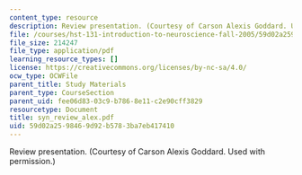 ```yaml
---
content_type: resource
description: Review presentation. (Courtesy of Carson Alexis Goddard. Used with permission.)
file: /courses/hst-131-introduction-to-neuroscience-fall-2005/59d02a2598469d92b5783ba7eb417410_syn_review_alex.pdf
file_size: 214247
file_type: application/pdf
learning_resource_types: []
license: https://creativecommons.org/licenses/by-nc-sa/4.0/
ocw_type: OCWFile
parent_title: Study Materials
parent_type: CourseSection
parent_uid: fee06d83-03c9-b786-8e11-c2e90cff3829
resourcetype: Document
title: syn_review_alex.pdf
uid: 59d02a25-9846-9d92-b578-3ba7eb417410
---
```

Review presentation. (Courtesy of Carson Alexis Goddard. Used with permission.)